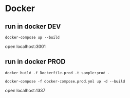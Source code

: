 # Docker

## run in docker DEV

```
docker-compose up --build
```

open localhost:3001

## run in docker PROD

```
docker build -f Dockerfile.prod -t sample:prod .
```

```
docker-compose -f docker-compose.prod.yml up -d --build
```

open localhost:1337

